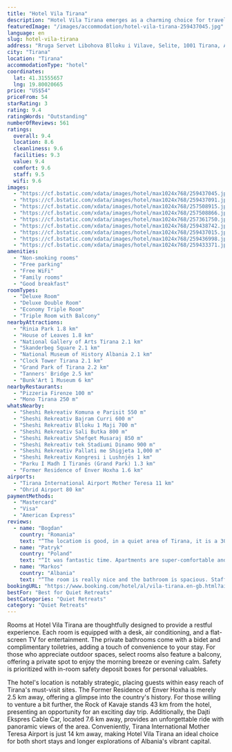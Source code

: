 ```yaml
---
title: "Hotel Vila Tirana"
description: "Hotel Vila Tirana emerges as a charming choice for travelers seeking a blend of comfort and convenience in the heart of Tirana."
featuredImage: "/images/accommodation/hotel-vila-tirana-259437045.jpg"
language: en
slug: hotel-vila-tirana
address: "Rruga Servet Libohova Blloku i Vilave, Selite, 1001 Tirana, Albania"
city: "Tirana"
location: "Tirana"
accommodationType: "hotel"
coordinates:
  lat: 41.31555657
  lng: 19.80020665
price: "US$54"
priceFrom: 54
starRating: 3
rating: 9.4
ratingWords: "Outstanding"
numberOfReviews: 561
ratings:
  overall: 9.4
  location: 8.6
  cleanliness: 9.6
  facilities: 9.3
  value: 9.4
  comfort: 9.6
  staff: 9.5
  wifi: 9.6
images:
  - "https://cf.bstatic.com/xdata/images/hotel/max1024x768/259437045.jpg?k=78f46d99bed1a173c023f1844145e74dd29e38b34499b5858851a3afc7b35d08&o=&hp=1"
  - "https://cf.bstatic.com/xdata/images/hotel/max1024x768/259437091.jpg?k=abcd56ffc6ac8e07e5170f2a022df85b20ef8f7fedeeec7a4fbe2ca6d0e10964&o=&hp=1"
  - "https://cf.bstatic.com/xdata/images/hotel/max1024x768/257508915.jpg?k=2fb22dfe9f792e1a696a7f2e30ba39df217de33d55ca5ac875c11f8699a8cc3c&o=&hp=1"
  - "https://cf.bstatic.com/xdata/images/hotel/max1024x768/257508866.jpg?k=1b50b93d3fca63d39c8374e932f60f3903e0a2756ea1613adabec5e5f27e6ba9&o=&hp=1"
  - "https://cf.bstatic.com/xdata/images/hotel/max1024x768/257361750.jpg?k=cd2f23e0e2cc1e6b7e18a002df863ef7979fc3198b65502a592d499287e8100a&o=&hp=1"
  - "https://cf.bstatic.com/xdata/images/hotel/max1024x768/259438742.jpg?k=6b7effe8b73b1b343aad8f16176c6a6a87e48a7dbb47be140a75b9e08ec3cf59&o=&hp=1"
  - "https://cf.bstatic.com/xdata/images/hotel/max1024x768/259437015.jpg?k=318ca170b48f674ca6f40daca9825c59100efc301064c04fd04c58191e0d19bd&o=&hp=1"
  - "https://cf.bstatic.com/xdata/images/hotel/max1024x768/259436998.jpg?k=8e5f8309cde41d1ca08e46c5d549c5d65f428792c6621b9c79abc3ed01ba3afd&o=&hp=1"
  - "https://cf.bstatic.com/xdata/images/hotel/max1024x768/259433371.jpg?k=5be1f4fb733a09d6b7543b3a27fc3c78c316265405171eeb644ed266119cddc2&o=&hp=1"
amenities:
  - "Non-smoking rooms"
  - "Free parking"
  - "Free WiFi"
  - "Family rooms"
  - "Good breakfast"
roomTypes:
  - "Deluxe Room"
  - "Deluxe Double Room"
  - "Economy Triple Room"
  - "Triple Room with Balcony"
nearbyAttractions:
  - "Rinia Park 1.8 km"
  - "House of Leaves 1.8 km"
  - "National Gallery of Arts Tirana 2.1 km"
  - "Skanderbeg Square 2.1 km"
  - "National Museum of History Albania 2.1 km"
  - "Clock Tower Tirana 2.1 km"
  - "Grand Park of Tirana 2.2 km"
  - "Tanners' Bridge 2.5 km"
  - "Bunk'Art 1 Museum 6 km"
nearbyRestaurants:
  - "Pizzeria Firenze 100 m"
  - "Mono Tirana 250 m"
whatsNearby:
  - "Sheshi Rekreativ Komuna e Parisit 550 m"
  - "Sheshi Rekreativ Bajram Curri 600 m"
  - "Sheshi Rekreativ Blloku 1 Maji 700 m"
  - "Sheshi Rekreativ Sali Butka 800 m"
  - "Sheshi Rekreativ Shefqet Musaraj 850 m"
  - "Sheshi Rekreativ tek Stadiumi Dinamo 900 m"
  - "Sheshi Rekreativ Pallati me Shigjeta 1,000 m"
  - "Sheshi Rekreativ Kongresi i Lushnjës 1 km"
  - "Parku I Madh I Tiranës (Grand Park) 1.3 km"
  - "Former Residence of Enver Hoxha 1.6 km"
airports:
  - "Tirana International Airport Mother Teresa 11 km"
  - "Ohrid Airport 80 km"
paymentMethods:
  - "Mastercard"
  - "Visa"
  - "American Express"
reviews:
  - name: "Bogdan"
    country: "Romania"
    text: "“The locatiom is good, in a quiet area of Tirana, it is a 30 min walk to the city center (about 2km). There are a few shops around, but you cannot pay by card in all of them. Also there are a few coffee shops and restaurants around.”"
  - name: "Patryk"
    country: "Poland"
    text: "“It was fantastic time. Apartments are super-comfortable and beautiful. Vila Tirana is lovely place with soul. Visi is very hospitable and care about every guest. You can feel here like in home. I am pretty sure, that we will be back there some day.”"
  - name: "Markos"
    country: "Albania"
    text: "“The room is really nice and the bathroom is spacious. Staff is helpful.”"
bookingURL: "https://www.booking.com/hotel/al/vila-tirana.en-gb.html?aid=8035640"
bestFor: "Best for Quiet Retreats"
bestCategories: "Quiet Retreats"
category: "Quiet Retreats"
---
```


Rooms at Hotel Vila Tirana are thoughtfully designed to provide a restful experience. Each room is equipped with a desk, air conditioning, and a flat-screen TV for entertainment. The private bathrooms come with a bidet and complimentary toiletries, adding a touch of convenience to your stay. For those who appreciate outdoor spaces, select rooms also feature a balcony, offering a private spot to enjoy the morning breeze or evening calm. Safety is prioritized with in-room safety deposit boxes for personal valuables.

The hotel's location is notably strategic, placing guests within easy reach of Tirana's must-visit sites. The Former Residence of Enver Hoxha is merely 2.5 km away, offering a glimpse into the country's history. For those willing to venture a bit further, the Rock of Kavaje stands 43 km from the hotel, presenting an opportunity for an exciting day trip. Additionally, the Dajti Ekspres Cable Car, located 7.6 km away, provides an unforgettable ride with panoramic views of the area. Conveniently, Tirana International Mother Teresa Airport is just 14 km away, making Hotel Vila Tirana an ideal choice for both short stays and longer explorations of Albania's vibrant capital.